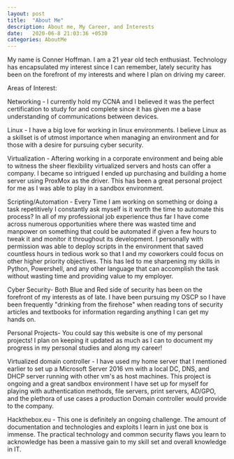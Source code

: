 ```yaml
---
layout: post
title:  "About Me"
description: About me, My Career, and Interests
date:   2020-06-8 21:03:36 +0530
categories: AboutMe
---
```

My name is Conner Hoffman. I am a 21 year old tech enthusiast. Technology has encapsulated my interest since I can remember, lately security has been on the forefront of my interests and where I plan on driving my career.

Areas of Interest:

Networking - I currently hold my CCNA and I believed it was the perfect certification to study for and complete since it has given me a base understanding of communications between devices. 

Linux - I have a big love for working in linux environments. I believe Linux as a skillset is of utmost importance when managing an environment and for those with a desire for pursuing cyber security.

Virtualization - Aftering working in a corporate environment and being able to witness the sheer flexibility virtualized servers and hosts can offer a company. I became so intrigued I ended up purchasing and building a home server using ProxMox as the driver. This has been a great personal project for me as I was able to play in a sandbox environment. 

Scripting/Automation - Every Time I am working on something or doing a task repetitively I constantly ask myself is it worth the time to automate this process? In all of my professional job experience thus far I have come across numerous opportunities where there was wasted time and manpower on something that could be automated if given a few hours to tweak it and monitor it throughout its development. I personally with permission was able to deploy scripts in the environment that saved countless hours in tedious work so that I and my coworkers could focus on other higher priority objectives. This has led to me sharpening my skills in Python, Powershell, and any other language that can accomplish the task without wasting time and providing value to my employer. 

Cyber Security- Both Blue and Red side of security has been on the forefront of my interests as of late. I have been pursuing my OSCP so I have been frequently "drinking from the firehose" when reading tons of security articles and textbooks for information regarding anything I can get my hands on. 

Personal Projects-
You could say this website is one of my personal projects! I plan on keeping it updated as much as I can to document my progress in my personal studies and along my career!

Virtualized domain controller - I have used my home server that I mentioned earlier to set up a Microsoft Server 2016 vm with a local DC, DNS, and DHCP server running with other vm's as host machines. This project is ongoing and a great sandbox environment I have set up for myself for playing with authentication methods, file servers, print servers, AD/GPO, and the plethora of use cases a production Domain controller would provide to the company.

Hackthebox.eu - This one is definitely an ongoing challenge. The amount of documentation and technologies and exploits I learn in just one box is immense. The practical technology and common security flaws you learn to acknowledge has been a massive gain to my skill set and overall knowledge in IT.
